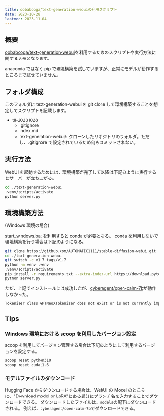 ```yaml
---
title: oobabooga/text-generation-webuiの利用スクリプト
date: 2023-10-28
lastmod: 2023-11-04
---
```


## 概要

[oobabooga/text-generation-webui](https://github.com/oobabooga/text-generation-webui)を利用するためのスクリプトや実行方法に関するメモとなります。

anaconda ではなく pip で環境構築を試していますが、正常にモデルが動作するところまで試せていません。

## フォルダ構成

このフォルダに text-generation-webui を git clone して環境構築することを想定してスクリプトを記載します。

- til-20231028
  - .gitignore
  - index.md
  - text-generation-webui/: クローンしたリポジトリのフォルダ。ただし、.gitignore で設定されているため何もコミットされない。

## 実行方法

WebUI を起動するためには、環境構築が完了して以降は下記のように実行するとサーバーが立ち上がる。

```sh
cd ./text-generation-webui
.venv/scripts/activate
python server.py
```

## 環境構築方法

(Windows 環境の場合)

start_windows.bat を利用すると conda が必要となる。
conda を利用しないで環境構築を行う場合は下記のようになる。

```sh
git clone https://github.com/AUTOMATIC1111/stable-diffusion-webui.git
cd ./text-generation-webui
git switch -c v1.7 tags/v1.7
python -m venv .venv
.venv/scripts/activate
pip install -r requirements.txt --extra-index-url https://download.pytorch.org/whl/cu118
python server.py
```

ただ、上記でインストールには成功したが、[cyberagent/open-calm-7b](https://huggingface.co/cyberagent/open-calm-7b)が動作しなかった。

```sh
Tokenizer class GPTNeoXTokenizer does not exist or is not currently imported.
```

## Tips

### Windows 環境における scoop を利用したバージョン設定

scoop を利用してバージョン管理する場合は下記のようにして利用するバージョンを設定する。

```sh
scoop reset python310
scoop reset cuda11.6
```

### モデルファイルのダウンロード

Hugging Face からダウンロードする場合は、WebUI の Model のところに、"Download model or LoRA"とある部分にブランチ名を入力することでダウンロードできる。
ダウンロードしたファイルは、`models`の配下にダウンロードされる。
例えば、`cyberagent/open-calm-7b`でダウンロードできる。
